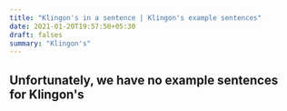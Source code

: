```yaml
---
title: "Klingon's in a sentence | Klingon's example sentences"
date: 2021-01-20T19:57:50+05:30
draft: falses
summary: "Klingon's"
---
```

## Unfortunately, we have no example sentences for Klingon's                 
